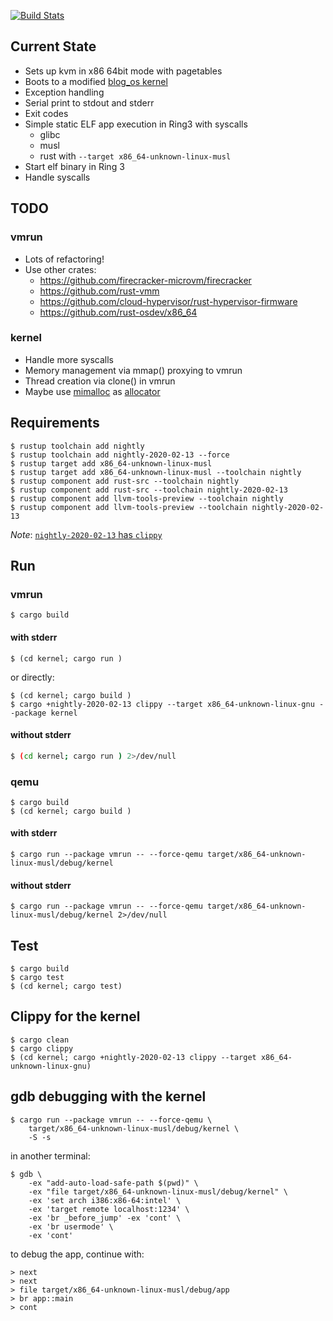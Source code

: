 [![Build Stats](https://github.com/haraldh/enarx_sev_kvm_demo/workflows/Rust/badge.svg)](https://github.com/haraldh/enarx_sev_kvm_demo/actions)

## Current State
* Sets up kvm in x86 64bit mode with pagetables
* Boots to a modified [blog_os kernel](https://os.phil-opp.com/)
* Exception handling
* Serial print to stdout and stderr
* Exit codes
* Simple static ELF app execution in Ring3 with syscalls
  * glibc
  * musl
  * rust with `--target x86_64-unknown-linux-musl`
* Start elf binary in Ring 3
* Handle syscalls

## TODO
### vmrun
* Lots of refactoring!
* Use other crates:
    * https://github.com/firecracker-microvm/firecracker
    * https://github.com/rust-vmm
    * https://github.com/cloud-hypervisor/rust-hypervisor-firmware
    * https://github.com/rust-osdev/x86_64
### kernel    
* Handle more syscalls
* Memory management via mmap() proxying to vmrun
* Thread creation via clone() in vmrun
* Maybe use [mimalloc](https://github.com/microsoft/mimalloc) as [allocator](https://github.com/purpleprotocol/mimalloc_rust) 

## Requirements

```console
$ rustup toolchain add nightly
$ rustup toolchain add nightly-2020-02-13 --force
$ rustup target add x86_64-unknown-linux-musl
$ rustup target add x86_64-unknown-linux-musl --toolchain nightly
$ rustup component add rust-src --toolchain nightly
$ rustup component add rust-src --toolchain nightly-2020-02-13
$ rustup component add llvm-tools-preview --toolchain nightly
$ rustup component add llvm-tools-preview --toolchain nightly-2020-02-13
```

*Note*: [`nightly-2020-02-13` has `clippy`](https://rust-lang.github.io/rustup-components-history/index.html)

## Run

### vmrun

```console
$ cargo build
```

#### with stderr

```console
$ (cd kernel; cargo run )
```

or directly:

```console
$ (cd kernel; cargo build )
$ cargo +nightly-2020-02-13 clippy --target x86_64-unknown-linux-gnu --package kernel
```

#### without stderr
```bash
$ (cd kernel; cargo run ) 2>/dev/null
```

### qemu

```console
$ cargo build
$ (cd kernel; cargo build )
```

#### with stderr
```console
$ cargo run --package vmrun -- --force-qemu target/x86_64-unknown-linux-musl/debug/kernel
```

#### without stderr
```console
$ cargo run --package vmrun -- --force-qemu target/x86_64-unknown-linux-musl/debug/kernel 2>/dev/null
```

## Test

```console
$ cargo build
$ cargo test
$ (cd kernel; cargo test)
```

## Clippy for the kernel

```console
$ cargo clean
$ cargo clippy
$ (cd kernel; cargo +nightly-2020-02-13 clippy --target x86_64-unknown-linux-gnu)
```

## gdb debugging with the kernel

```console
$ cargo run --package vmrun -- --force-qemu \
    target/x86_64-unknown-linux-musl/debug/kernel \
    -S -s
```

in another terminal:

```console
$ gdb \
    -ex "add-auto-load-safe-path $(pwd)" \
    -ex "file target/x86_64-unknown-linux-musl/debug/kernel" \
    -ex 'set arch i386:x86-64:intel' \
    -ex 'target remote localhost:1234' \
    -ex 'br _before_jump' -ex 'cont' \
    -ex 'br usermode' \
    -ex 'cont'
```

to debug the app, continue with:
```console
> next
> next
> file target/x86_64-unknown-linux-musl/debug/app
> br app::main
> cont
```
